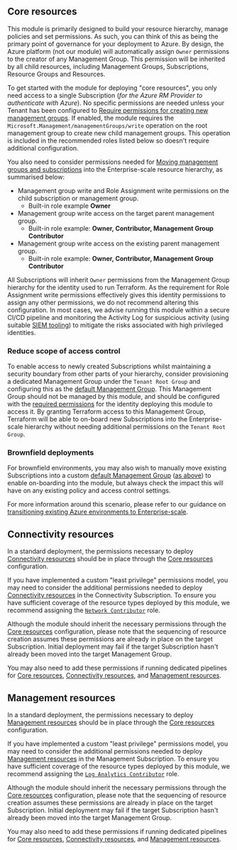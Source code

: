 ## Core resources

This module is primarily designed to build your resource hierarchy, manage policies and set permissions.
As such, you can think of this as being the primary point of governance for your deployment to Azure.
By design, the Azure platform (not our module) will automatically assign `Owner` permissions to the creator of any Management Group.
This permission will be inherited by all child resources, including Management Groups, Subscriptions, Resource Groups and Resources.

To get started with the module for deploying "core resources", you only need access to a single Subscription (*for the Azure RM Provider to authenticate with Azure*).
No specific permissions are needed unless your Tenant has been configured to [Require permissions for creating new management groups][azure_hierarchy_require_authorization].
If enabled, the module requires the `Microsoft.Management/managementGroups/write` operation on the root management group to create new child management groups.
This operation is included in the recommended roles listed below so doesn't require additional configuration.

You also need to consider permissions needed for [Moving management groups and subscriptions][azure_hierarchy_moving] into the Enterprise-scale resource hierarchy, as summarised below:

- Management group write and Role Assignment write permissions on the child subscription or management group.
  - Built-in role example **Owner**
- Management group write access on the target parent management group.
  - Built-in role example: **Owner, Contributor, Management Group Contributor**
- Management group write access on the existing parent management group.
  - Built-in role example: **Owner, Contributor, Management Group Contributor**

All Subscriptions will inherit `Owner` permissions from the Management Group hierarchy for the identity used to run Terraform.
As the requirement for Role Assignment write permissions effectively gives this identity permissions to assign any other permissions, we do not recommend altering this configuration.
In most cases, we advise running this module within a secure CI/CD pipeline and monitoring the Activity Log for suspicious activity (using suitable [SIEM tooling][azure_sentinel]) to mitigate the risks associated with high privileged identities.

### Reduce scope of access control

To enable access to newly created Subscriptions whilst maintaining a security boundary from other parts of your hierarchy, consider provisioning a dedicated Management Group under the `Tenant Root Group` and configuring this as the [default Management Group][azure_hierarchy_set_default].
This Management Group should not be managed by this module, and should be configured with the [required permissions](#core-resources) for the identity deploying this module to access it.
By granting Terraform access to this Management Group, Terraform will be able to on-board new Subscriptions into the Enterprise-scale hierarchy without needing additional permissions on the `Tenant Root Group`.

### Brownfield deployments

For brownfield environments, you may also wish to manually move existing Subscriptions into a custom [default Management Group][azure_hierarchy_set_default] ([as above](#reduce-scope-of-access-control)) to enable on-boarding into the module, but always check the impact this will have on any existing policy and access control settings.

For more information around this scenario, please refer to our guidance on [transitioning existing Azure environments to Enterprise-scale][azure_transition].

## Connectivity resources

In a standard deployment, the permissions necessary to deploy [Connectivity resources](#connectivity-resources) should be in place through the [Core resources](#core-resources) configuration.

If you have implemented a custom "least privilege" permissions model, you may need to consider the additional permissions needed to deploy [Connectivity resources](#connectivity-resources) in the Connectivity Subscription.
To ensure you have sufficient coverage of the resource types deployed by this module, we recommend assigning the [`Network Contributor`][azure_network_contributor] role.

Although the module should inherit the necessary permissions through the [Core resources](#core-resources) configuration, please note that the sequencing of resource creation assumes these permissions are already in place on the target Subscription.
Initial deployment may fail if the target Subscription hasn't already been moved into the target Management Group.

You may also need to add these permissions if running dedicated pipelines for [Core resources](#core-resources), [Connectivity resources](#connectivity-resources), and [Management resources](#management-resources).

## Management resources

In a standard deployment, the permissions necessary to deploy [Management resources](#management-resources) should be in place through the [Core resources](#core-resources) configuration.

If you have implemented a custom "least privilege" permissions model, you may need to consider the additional permissions needed to deploy [Management resources](#management-resources) in the Management Subscription.
To ensure you have sufficient coverage of the resource types deployed by this module, we recommend assigning the [`Log Analytics Contributor`][azure_log_analytics_contributor] role.

Although the module should inherit the necessary permissions through the [Core resources](#core-resources) configuration, please note that the sequencing of resource creation assumes these permissions are already in place on the target Subscription.
Initial deployment may fail if the target Subscription hasn't already been moved into the target Management Group.

You may also need to add these permissions if running dedicated pipelines for [Core resources](#core-resources), [Connectivity resources](#connectivity-resources), and [Management resources](#management-resources).


 [//]: # (************************)
 [//]: # (INSERT LINK LABELS BELOW)
 [//]: # (************************)

[azure_hierarchy_require_authorization]: https://docs.microsoft.com/en-us/azure/governance/management-groups/how-to/protect-resource-hierarchy#setting---require-authorization "Azure Hierarchy - Setting - Require authorization"
[azure_hierarchy_set_default]:           https://docs.microsoft.com/en-us/azure/governance/management-groups/how-to/protect-resource-hierarchy#setting---default-management-group "Setting a default Management Group"
[azure_hierarchy_moving]:                https://docs.microsoft.com/en-us/azure/governance/management-groups/overview#moving-management-groups-and-subscriptions "Moving management groups and subscriptions"
[azure_transition]:                      https://docs.microsoft.com/en-us/azure/cloud-adoption-framework/ready/enterprise-scale/transition "Transition existing Azure environments to enterprise-scale"
[azure_sentinel]:                        https://azure.microsoft.com/en-gb/services/azure-sentinel/ "Azure Sentinel - Intelligent security analytics for your entire enterprise."
[azure_network_contributor]:             https://docs.microsoft.com/en-us/azure/role-based-access-control/built-in-roles#network-contributor "Azure built-in roles # Network Contributor"
[azure_log_analytics_contributor]:       https://docs.microsoft.com/en-us/azure/role-based-access-control/built-in-roles#log-analytics-contributor "Azure built-in roles # Log Analytics Contributor"
